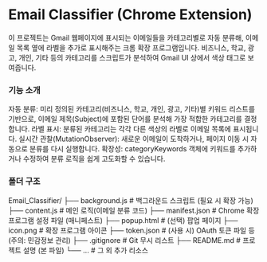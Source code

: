 # Email Classifier (Chrome Extension)
이 프로젝트는 Gmail 웹페이지에 표시되는 이메일들을 카테고리별로 자동 분류해, 이메일 목록 옆에 라벨을 추가로 표시해주는 크롬 확장 프로그램입니다. 비즈니스, 학교, 광고, 개인, 기타 등의 카테고리를 스크립트가 분석하여 Gmail UI 상에서 색상 태그로 보여줍니다.

### 기능 소개
자동 분류: 미리 정의된 카테고리(비즈니스, 학교, 개인, 광고, 기타)별 키워드 리스트를 기반으로, 이메일 제목(Subject)에 포함된 단어를 분석해 가장 적합한 카테고리를 결정합니다.
라벨 표시: 분류된 카테고리는 각각 다른 색상의 라벨로 이메일 목록에 표시됩니다.
실시간 관찰(MutationObserver): 새로운 이메일이 도착하거나, 페이지 이동 시 자동으로 분류를 다시 실행합니다.
확장성: categoryKeywords 객체에 키워드를 추가하거나 수정하여 분류 로직을 쉽게 고도화할 수 있습니다.


### 폴더 구조
Email_Classifier/
├── background.js       # 백그라운드 스크립트 (필요 시 확장 가능)
├── content.js          # 메인 로직(이메일 분류 코드)
├── manifest.json       # Chrome 확장 프로그램 설정 파일 (매니페스트)
├── popup.html          # (선택) 팝업 페이지
├── icon.png            # 확장 프로그램 아이콘
├── token.json          # (사용 시) OAuth 토큰 파일 등 (주의: 민감정보 관리)
├── .gitignore          # Git 무시 리스트
├── README.md           # 프로젝트 설명 (본 파일)
└── ...                # 그 외 추가 리소스